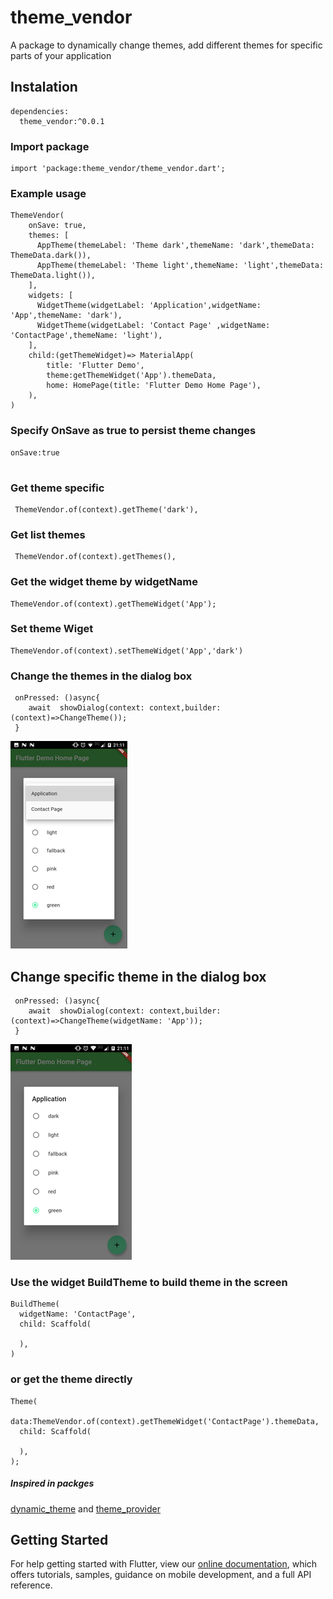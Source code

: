 # theme_vendor

A package to dynamically change themes, add different themes for specific parts of your application


## Instalation
````
dependencies:
  theme_vendor:^0.0.1
````
### Import package 
````
import 'package:theme_vendor/theme_vendor.dart';
````
### Example usage
````
ThemeVendor(
    onSave: true,
    themes: [
      AppTheme(themeLabel: 'Theme dark',themeName: 'dark',themeData: ThemeData.dark()),
      AppTheme(themeLabel: 'Theme light',themeName: 'light',themeData: ThemeData.light()),
    ],
    widgets: [
      WidgetTheme(widgetLabel: 'Application',widgetName: 'App',themeName: 'dark'),
      WidgetTheme(widgetLabel: 'Contact Page' ,widgetName: 'ContactPage',themeName: 'light'),
    ],
    child:(getThemeWidget)=> MaterialApp(
        title: 'Flutter Demo',
        theme:getThemeWidget('App').themeData,
        home: HomePage(title: 'Flutter Demo Home Page'),
    ),
)

````
### Specify OnSave as true to persist theme changes
````
onSave:true
 
````
### Get theme specific
````
 ThemeVendor.of(context).getTheme('dark'),
````
### Get list themes 
````
 ThemeVendor.of(context).getThemes(),
````
### Get the widget theme by widgetName
````
ThemeVendor.of(context).getThemeWidget('App');
````
### Set theme Wiget
````
ThemeVendor.of(context).setThemeWidget('App','dark')
````

### Change the themes in the dialog box
````
 onPressed: ()async{
    await  showDialog(context: context,builder: (context)=>ChangeTheme());   
 } 
````
![Change the themes in the dialog box](https://raw.githubusercontent.com/DaniloCarSan/theme_vendor/master/assets/all.png)

## Change specific theme in the dialog box
````
 onPressed: ()async{
    await  showDialog(context: context,builder: (context)=>ChangeTheme(widgetName: 'App'));   
 } 
````
![Change the themes in the dialog box](https://raw.githubusercontent.com/DaniloCarSan/theme_vendor/master/assets/specific.png)

### Use the widget BuildTheme to build theme in the screen
````
BuildTheme(
  widgetName: 'ContactPage',
  child: Scaffold(

  ),
)
````
### or get the theme directly
````
Theme(
  data:ThemeVendor.of(context).getThemeWidget('ContactPage').themeData,
  child: Scaffold(
                    
  ),
);
````


##### Inspired in packges 

[dynamic_theme](https://pub.dev/packages/dynamic_theme) and [theme_provider](https://pub.dev/packages/theme_provider)

## Getting Started
For help getting started with Flutter, view our 
[online documentation](https://flutter.dev/docs), which offers tutorials, 
samples, guidance on mobile development, and a full API reference.
